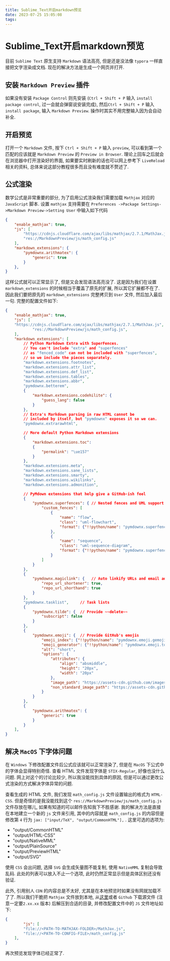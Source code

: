 ```yaml
---
title: Sublime_Text开启markdown预览
date: 2023-07-25 15:05:08
tags:
---
```


# Sublime_Text开启markdown预览

目前 `Sublime Text` 原生支持 `Markdown` 语法高亮, 但是还是没法像 `typora` 一样直接把文字渲染成文档. 现在的解决方法是生成一个网页并打开.

## 安装 `Markdown Preview` 插件

如果没有安装 `Package Control` 则先安装 (`Ctrl + Shift + P` 输入 `install package control`, 过一会就会弹窗说安装完成), 然后`Ctrl + Shift + P` 输入 `install package`, 输入 `Markdown Preview`. 操作时其实不用完整输入因为会自动补全. 

## 开启预览

打开一个 `Markdown` 文件, 按下 `Ctrl + Shift + P` 输入 `preview`, 可以看到第一个匹配的应该就是 `Markdown Preview` 的 `Preview in Browser`. 理论上回车之后就会在浏览器中打开渲染好的界面, 如果要实时刷新的话也可以网上参考下 `LiveReload` 相关的资料, 总体来说这部分教程很多而且没有难度就不赘述了.

## 公式渲染

数学公式是非常重要的部分, 为了启用公式渲染我们需要加载 `Mathjax` 对应的 `JavaScript` 脚本. 设置 `mathjax` 支持需要在 `Preferences ->Package Settings->Markdown Preview->Setting User` 中输入如下代码

``` json
{
    "enable_mathjax": true,
    "js": [
        "https://cdnjs.cloudflare.com/ajax/libs/mathjax/2.7.1/MathJax.js",
        "res://MarkdownPreview/js/math_config.js"
    ],
    "markdown_extensions": {
        "pymdownx.arithmatex": {
            "generic": true
        }
    },
}
```

这样公式就可以正常显示了, 但是又会发现语法高亮没了. 这是因为我们在设置 `markdown_extensions` 的时候相当于覆盖了原先的扩展, 所以其它扩展都不在了. 因此我们要把原先的 `markdown_extensions` 完整拷贝到 `User` 文件, 然后加入最后一句. 完整的配置文件如下:

``` JSON
{
    "enable_mathjax": true,
    "js": [
    "https://cdnjs.cloudflare.com/ajax/libs/mathjax/2.7.1/MathJax.js",
            "res://MarkdownPreview/js/math_config.js",
    ],
    "markdown_extensions": [
        // Python Markdown Extra with SuperFences.
        // You can't include "extra" and "superfences"
        // as "fenced_code" can not be included with "superfences",
        // so we include the pieces separately.
        "markdown.extensions.footnotes",
        "markdown.extensions.attr_list",
        "markdown.extensions.def_list",
        "markdown.extensions.tables",
        "markdown.extensions.abbr",
        "pymdownx.betterem",
        {
            "markdown.extensions.codehilite": {
                "guess_lang": false
            }
        },
        // Extra's Markdown parsing in raw HTML cannot be
        // included by itself, but "pymdownx" exposes it so we can.
        "pymdownx.extrarawhtml",

        // More default Python Markdown extensions
        {
            "markdown.extensions.toc":
            {
                "permalink": "\ue157"
            }
        },
        "markdown.extensions.meta",
        "markdown.extensions.sane_lists",
        "markdown.extensions.smarty",
        "markdown.extensions.wikilinks",
        "markdown.extensions.admonition",

        // PyMdown extensions that help give a GitHub-ish feel
        {
            "pymdownx.superfences": { // Nested fences and UML support
                "custom_fences": [
                    {
                        "name": "flow",
                        "class": "uml-flowchart",
                        "format": {"!!python/name": "pymdownx.superfences.fence_code_format"}
                    },
                    {
                        "name": "sequence",
                        "class": "uml-sequence-diagram",
                        "format": {"!!python/name": "pymdownx.superfences.fence_code_format"}
                    }
                ]
            }
        },
        {
            "pymdownx.magiclink": {   // Auto linkify URLs and email addresses
                "repo_url_shortener": true,
                "repo_url_shorthand": true
            }
        },
        "pymdownx.tasklist",     // Task lists
        {
            "pymdownx.tilde": {  // Provide ~~delete~~
                "subscript": false
            }
        },
        {
            "pymdownx.emoji": {  // Provide GitHub's emojis
                "emoji_index": {"!!python/name": "pymdownx.emoji.gemoji"},
                "emoji_generator": {"!!python/name": "pymdownx.emoji.to_png"},
                "alt": "short",
                "options": {
                    "attributes": {
                        "align": "absmiddle",
                        "height": "20px",
                        "width": "20px"
                    },
                    "image_path": "https://assets-cdn.github.com/images/icons/emoji/unicode/",
                    "non_standard_image_path": "https://assets-cdn.github.com/images/icons/emoji/"
                }
            }
        },
        {
            "pymdownx.arithmatex": { 
                "generic": true 
            }
        }
    ],
}
```

## 解决 `MacOS` 下字体问题

在 `Windows` 下修改配置文件后公式应该就可以正常渲染了, 但是在 `MacOS` 下公式中的字体会显得特别奇怪. 查看 HTML 文件发现字体是 `STIX-Regular`, 好像也没什么问题. 网上对这个的讨论比较少, 所以我没能找到具体的原因, 但是可以通过更改公式渲染的方式解决字体异常的问题.

查看生成的 HTML 文件, 我们发现 `math_config.js` 文件设置输出的格式为 `HTML-CSS`. 但是奇怪的是我没能找到这个 `res://MarkdownPreview/js/math_config.js` 文件存放在哪儿, 如果有知道的可以邮件告知我下不胜感谢. 我的解决方法是直接在本地建立一个新的 `js` 文件来引用, 其中的内容就是 `math_config.js` 的内容但是修改第 `4` 行为 `jax: ["input/TeX", "output/CommonHTML"],` . 这里可选的选项为:

- "output/CommonHTML"
- "output/HTML-CSS"
- "output/NativeMML"
- "output/PlainSource"
- "output/PreviewHTML"
- "output/SVG"

使用 `CSS` 会出问题, 选择 `SVG` 会生成矢量图不能复制, 使用 `NativeMML` 复制会导致乱码. 此处的列表可以放入不止一个选项, 此时仍然正常显示但是具体区别还没有验证.

此外, 引用别人 `CDN` 的内容总是不太好, 尤其是在本地预览时如果没有网就加载不了了. 所以我们干脆把 `Mathjax` 文件放到本地, 从[这里](MathJax-2.7.9.tar.gz)或者 `Github` 下载源文件 (注意一定要`2.xx.xx` 版本) 后解压到合适的目录, 并修改配置文件中的 `JS` 文件地址如下:

``` JSON
{
	    "js": [
        "file://<PATH-TO-MATHJAX-FOLDER>/MathJax.js",
        "file://<PATH-TO-CONFIG-FILE>/math_config.js"
    ],
}
```

再次预览发现字体已经正常了.

